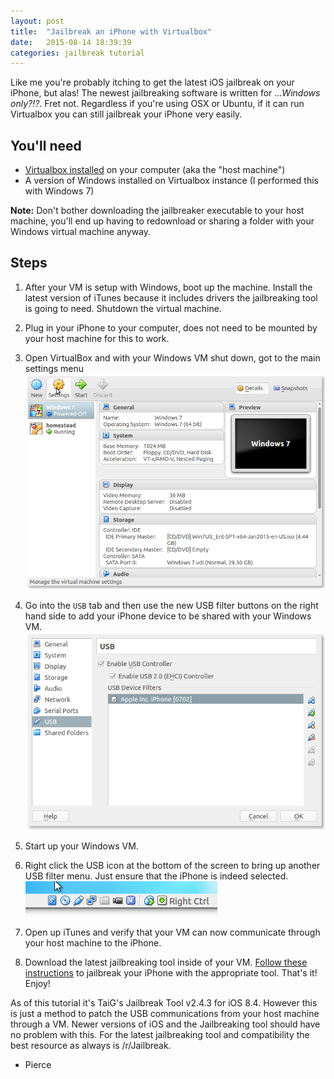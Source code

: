 ```yaml
---
layout: post
title:  "Jailbreak an iPhone with Virtualbox"
date:   2015-08-14 18:39:39
categories: jailbreak tutorial
---
```

Like me you're probably itching to get the latest iOS jailbreak on your iPhone, but alas! The newest jailbreaking software is written for ..._Windows only?!?_. Fret not. Regardless if you're using OSX or Ubuntu, if it can run Virtualbox you can still jailbreak your iPhone very easily.

## You'll need

* [Virtualbox installed] on your computer (aka the "host machine")
* A version of Windows installed on Virtualbox instance (I performed this with Windows 7)

**Note:** Don't bother downloading the jailbreaker executable to your host machine, you'll end up having to redownload or sharing a folder with your Windows virtual machine anyway.

## Steps
1. After your VM is setup with Windows, boot up the machine. Install the latest version of iTunes because it includes drivers the jailbreaking tool is going to need. Shutdown the virtual machine.

2. Plug in your iPhone to your computer, does not need to be mounted by your host machine for this to work.

3. Open VirtualBox and with your Windows VM shut down, got to the main settings menu
![Main settings menu](/assets/step-1-vm-settings.png) 

4. Go into the `USB` tab and then use the new USB filter buttons on the right hand side to add your iPhone device to be shared with your Windows VM.
![Add iPhone USB Filter](/assets/step-2-add-iphone.png)

5. Start up your Windows VM.

6. Right click the USB icon at the bottom of the screen to bring up another USB filter menu. Just ensure that the iPhone is indeed selected. 
![iPhone USB activity](/assets/step-3-iphone-activity.png)

7. Open up iTunes and verify that your VM can now communicate through your host machine to the iPhone. 

8. Download the latest jailbreaking tool inside of your VM. [Follow these instructions] to jailbreak your iPhone with the appropriate tool. That's it! Enjoy!

As of this tutorial it's TaiG's Jailbreak Tool v2.4.3 for iOS 8.4. However this is just a method to patch the USB communications from your host machine through a VM. Newer versions of iOS and the Jailbreaking tool should have no problem with this. For the latest jailbreaking tool and compatibility the best resource as always is /r/Jailbreak.

- Pierce

[Virtualbox installed]: https://www.virtualbox.org/wiki/Downloads
[Follow these instructions]: http://www.jailbreakqa.com/questions/297948/jailbreaking-ios-8
[/r/Jailbreak]: https://reddit.com/r/jailbreak